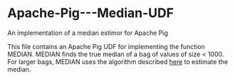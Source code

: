 # Apache-Pig---Median-UDF
An implementation of a median estimor for Apache Pig

This file contains an Apache Pig UDF for implementing the function MEDIAN. MEDIAN finds the true median of a bag of values of size < 1000. For larger bags, MEDIAN uses the algorithm described <a href="http://www.cs.ucsb.edu/~suri/cs290/MunroPat.pdf">here</a> to estimate the median.





